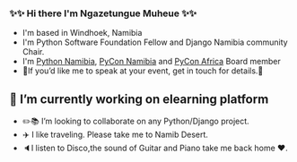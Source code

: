 
### :sparkles::sparkles: Hi there I'm Ngazetungue Muheue :sparkles::sparkles:

- I'm based in Windhoek, Namibia
- I'm Python Software Foundation Fellow and Django Namibia community Chair.
- I'm [Python Namibia](pynamibia.herokuapp.com/), [PyCon Namibia](https://na.pycon.org/) and [PyCon Africa](https://africa.pycon.org/) Board member
- 🎤If you’d like me to speak at your event, get in touch for details.🎤
## 🔭 I’m currently working on elearning platform ##
- :pencil2::books: I’m looking to collaborate on any Python/Django project.
- :airplane: I like traveling. Please take me to Namib Desert.
- :speaker:I listen to Disco,the sound of Guitar and Piano take me back home :heart:.
